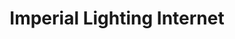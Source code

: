 ---
title: "Imperial Lighting Internet"
url: /panama-city/imperial-lighting-internet/
shop: general
---